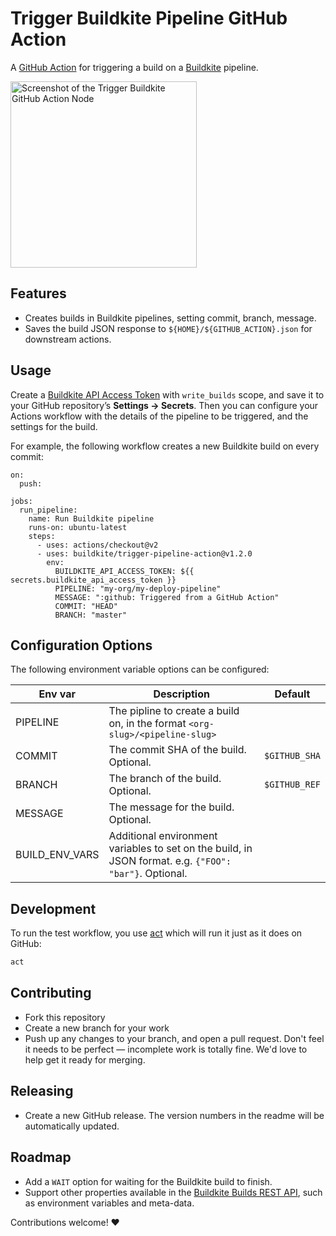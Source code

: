 # Trigger Buildkite Pipeline GitHub Action

A [GitHub Action](https://github.com/actions) for triggering a build on a [Buildkite](https://buildkite.com/) pipeline.


<img src="screenshot.png" alt="Screenshot of the Trigger Buildkite GitHub Action Node" width="298" />

## Features

* Creates builds in Buildkite pipelines, setting commit, branch, message.
* Saves the build JSON response to `${HOME}/${GITHUB_ACTION}.json` for downstream actions.

## Usage

Create a [Buildkite API Access Token](https://buildkite.com/docs/apis/rest-api#authentication) with `write_builds` scope, and save it to your GitHub repository’s **Settings → Secrets**. Then you can configure your Actions workflow with the details of the pipeline to be triggered, and the settings for the build.

For example, the following workflow creates a new Buildkite build on every commit:

```workflow
on:
  push:

jobs:
  run_pipeline:
    name: Run Buildkite pipeline
    runs-on: ubuntu-latest
    steps:
      - uses: actions/checkout@v2
      - uses: buildkite/trigger-pipeline-action@v1.2.0
        env:
          BUILDKITE_API_ACCESS_TOKEN: ${{ secrets.buildkite_api_access_token }}
          PIPELINE: "my-org/my-deploy-pipeline"
          MESSAGE: ":github: Triggered from a GitHub Action"
          COMMIT: "HEAD"
          BRANCH: "master"
```

## Configuration Options

The following environment variable options can be configured:

|Env var|Description|Default|
|-|-|-|
|PIPELINE|The pipline to create a build on, in the format `<org-slug>/<pipeline-slug>`||
|COMMIT|The commit SHA of the build. Optional.|`$GITHUB_SHA`|
|BRANCH|The branch of the build. Optional.|`$GITHUB_REF`|
|MESSAGE|The message for the build. Optional.||
|BUILD_ENV_VARS|Additional environment variables to set on the build, in JSON format. e.g. `{"FOO": "bar"}`. Optional. ||

## Development

To run the test workflow, you use [act](https://github.com/nektos/act) which will run it just as it does on GitHub:

```bash
act
```

## Contributing

* Fork this repository
* Create a new branch for your work
* Push up any changes to your branch, and open a pull request. Don't feel it needs to be perfect — incomplete work is totally fine. We'd love to help get it ready for merging.

## Releasing

* Create a new GitHub release. The version numbers in the readme will be automatically updated.

## Roadmap

* Add a `WAIT` option for waiting for the Buildkite build to finish.
* Support other properties available in the [Buildkite Builds REST API](https://buildkite.com/docs/apis/rest-api/builds#create-a-build), such as environment variables and meta-data.

Contributions welcome! ❤️
